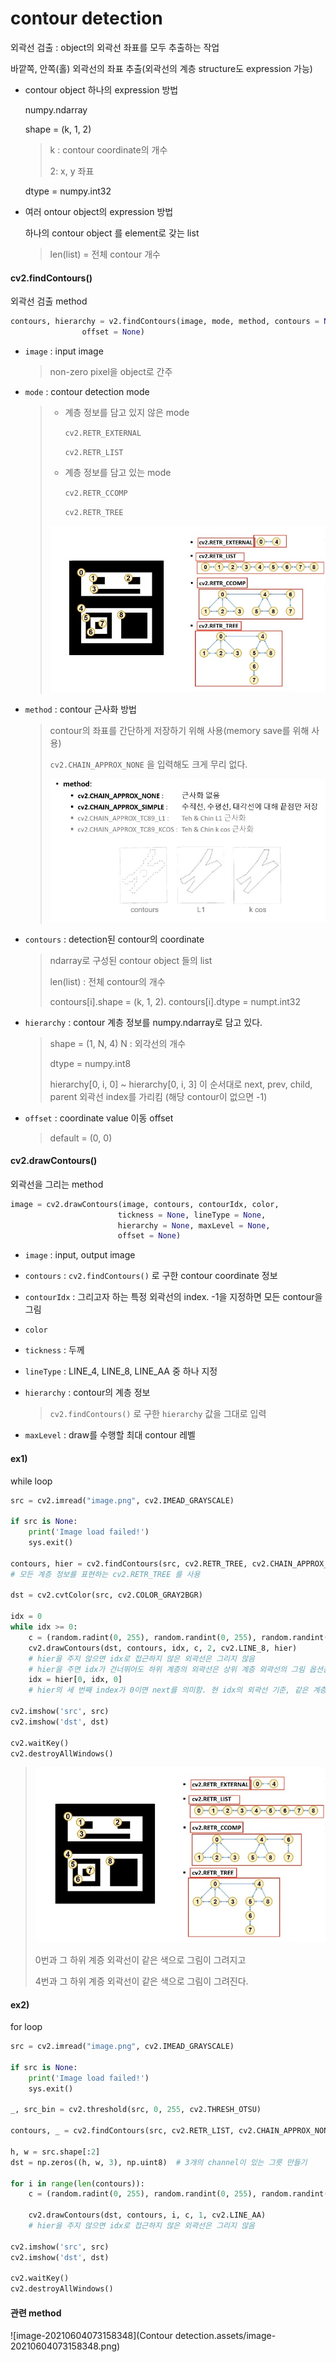 # contour detection

외곽선 검출 : object의 외곽선 좌표를 모두 추출하는 작업

바깥쪽, 안쪽(홀) 외곽선의 좌표 추출(외곽선의 계층 structure도 expression 가능)



- contour object 하나의 expression 방법

  numpy.ndarray

  shape = (k, 1, 2)  

  > k : contour coordinate의 개수
  >
  > 2: x, y 좌표

  dtype = numpy.int32

- 여러 ontour object의 expression 방법

  하나의 contour object 를 element로 갖는 list

  > len(list) =  전체 contour 개수



#### cv2.findContours()

외곽선 검출 method

```python
contours, hierarchy = v2.findContours(image, mode, method, contours = None, hierarchy = None, 
                offset = None)
```

- `image` : input image

  > non-zero pixel을 object로 간주

- `mode` : contour detection mode

  > - 계층 정보를 담고 있지 않은 mode
  >
  >   `cv2.RETR_EXTERNAL`
  >
  >   `cv2.RETR_LIST`
  >
  > - 계층 정보를 담고 있는 mode
  >
  >   `cv2.RETR_CCOMP`
  >
  >   `cv2.RETR_TREE`
  >
  > ![](https://github.com/HibernationNo1/TIL/blob/master/image/c17.jpg?raw=true)

- `method` : contour 근사화 방법

  > contour의 좌표를 간단하게 저장하기 위해 사용(memory save를 위해 사용)
  >
  > `cv2.CHAIN_APPROX_NONE` 을 입력해도 크게 무리 없다.
  >
  > ![](https://github.com/HibernationNo1/TIL/blob/master/image/c18.jpg?raw=true)

- `contours` : detection된 contour의 coordinate

  > ndarray로 구성된 contour object 들의 list
  >
  > len(list) : 전체 contour의 개수
  >
  > contours[i].shape = (k, 1, 2). 	contours[i].dtype = numpt.int32

- `hierarchy` : contour 계층 정보를 numpy.ndarray로 담고 있다.

  > shape = (1, N, 4)  	N : 외각선의 개수
  >
  > dtype = numpy.int8
  >
  > hierarchy[0, i, 0] ~ hierarchy[0, i, 3] 이 순서대로 next, prev, child, parent 외곽선 index를 가리킴 (해당 contour이 없으면 -1)

- `offset` : coordinate value 이동 offset

  > default = (0, 0)



#### cv2.drawContours()

외곽선을 그리는 method

```python
image = cv2.drawContours(image, contours, contourIdx, color,
                        tickness = None, lineType = None, 
                        hierarchy = None, maxLevel = None, 
                        offset = None)
```

- `image` : input, output image

- `contours` : `cv2.findContours()` 로 구한 contour coordinate 정보

- `contourIdx` : 그리고자 하는 특정 외곽선의 index. -1을 지정하면 모든 contour을 그림

- `color`

- `tickness` : 두께

- `lineType` : LINE_4, LINE_8, LINE_AA 중 하나 지정

- `hierarchy` :  contour의 계층 정보

  > `cv2.findContours()` 로 구한 `hierarchy` 값을 그대로 입력

- `maxLevel` : draw를 수행할 최대 contour 레벨



#### ex1)

while loop

```python
src = cv2.imread("image.png", cv2.IMEAD_GRAYSCALE)

if src is None:
    print('Image load failed!')
    sys.exit()

contours, hier = cv2.findContours(src, cv2.RETR_TREE, cv2.CHAIN_APPROX_NONE)
# 모든 계층 정보를 표현하는 cv2.RETR_TREE 를 사용

dst = cv2.cvtColor(src, cv2.COLOR_GRAY2BGR)

idx = 0
while idx >= 0:
    c = (random.radint(0, 255), random.randint(0, 255), random.randint(0, 255)) # 색을 random하게 줌
    cv2.drawContours(dst, contours, idx, c, 2, cv2.LINE_8, hier)
    # hier을 주지 않으면 idx로 접근하지 않은 외곽선은 그리지 않음
    # hier을 주면 idx가 건너뛰어도 하위 계층의 외곽선은 상위 계층 외곽선의 그림 옵션을 그대로 따라서 그려짐
    idx = hier[0, idx, 0]
    # hier의 세 번째 index가 0이면 next를 의미함. 현 idx의 외곽선 기준, 같은 계층의 다음 외각선 index를 idx에 할당

cv2.imshow('src', src)
cv2.imshow('dst', dst)

cv2.waitKey()
cv2.destroyAllWindows()
```

> ![](https://github.com/HibernationNo1/TIL/blob/master/image/c17.jpg?raw=true)
>
> 0번과 그 하위 계증 외곽선이 같은 색으로 그림이 그려지고
>
> 4번과 그 하위 계증 외곽선이 같은 색으로 그림이 그려진다.





#### ex2)

for loop

```python
src = cv2.imread("image.png", cv2.IMEAD_GRAYSCALE)

if src is None:
    print('Image load failed!')
    sys.exit()
    
_, src_bin = cv2.threshold(src, 0, 255, cv2.THRESH_OTSU)

contours, _ = cv2.findContours(src, cv2.RETR_LIST, cv2.CHAIN_APPROX_NONE)

h, w = src.shape[:2]
dst = np.zeros((h, w, 3), np.uint8)  # 3개의 channel이 있는 그릇 만들기

for i in range(len(contours)):
    c = (random.radint(0, 255), random.randint(0, 255), random.randint(0, 255)) # 색을 random하게 줌
    
    cv2.drawContours(dst, contours, i, c, 1, cv2.LINE_AA)
    # hier을 주지 않으면 idx로 접근하지 않은 외곽선은 그리지 않음

cv2.imshow('src', src)
cv2.imshow('dst', dst)

cv2.waitKey()
cv2.destroyAllWindows()
```





#### 관련 method

![image-20210604073158348](Contour detection.assets/image-20210604073158348.png)

